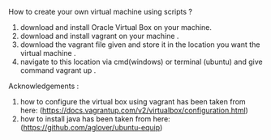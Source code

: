 How to create your own virtual machine using scripts ? 

1. download and install Oracle Virtual Box on your machine. 
2. download and install vagrant on your machine . 
3. download the vagrant file given and store it in the location you want the virtual machine . 
4. navigate to this location via cmd(windows) or terminal (ubuntu) and give command vagrant up . 

Acknowledgements : 
1. how to configure the virtual box using vagrant has been taken from here: (https://docs.vagrantup.com/v2/virtualbox/configuration.html)
2. how to install java has been taken from here: 
   (https://github.com/aglover/ubuntu-equip)

